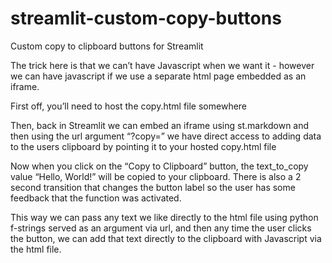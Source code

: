 # streamlit-custom-copy-buttons
Custom copy to clipboard buttons for Streamlit

The trick here is that we can’t have Javascript when we want it - however we can have javascript if we use a separate html page embedded as an iframe.

First off, you’ll need to host the copy.html file somewhere

Then, back in Streamlit we can embed an iframe using st.markdown and then using the url argument “?copy=” we have direct access to adding data to the users clipboard by pointing it to your hosted copy.html file

Now when you click on the “Copy to Clipboard” button, the text_to_copy value “Hello, World!” will be copied to your clipboard. 
There is also a 2 second transition that changes the button label so the user has some feedback that the function was activated.

This way we can pass any text we like directly to the html file using python f-strings served as an argument via url, and then any time the user clicks the button, we can add that text directly to the clipboard with Javascript via the html file.
